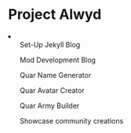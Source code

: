 # Project Alwyd
<li>
  <ul> Set-Up Jekyll Blog </ul>
  <ul>Mod Development Blog</ul>
  <ul>Quar Name Generator</ul>
  <ul>Quar Avatar Creator</ul>
  <ul>Quar Army Builder</ul>
  <ul>Showcase community creations</ul>
</li>

